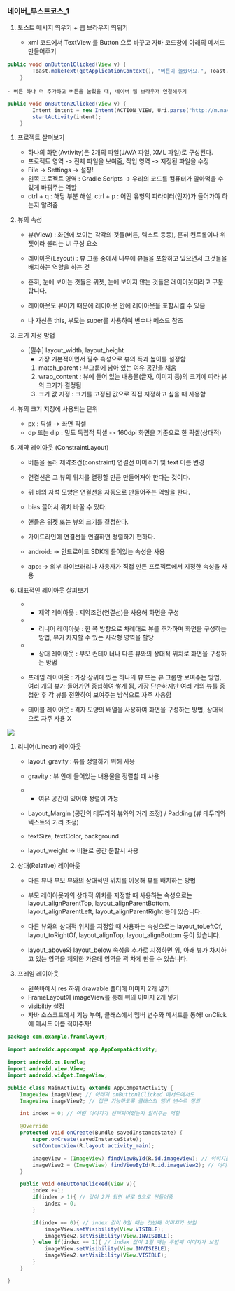 ### 네이버_부스트코스_1

1. 토스트 메시지 띄우기 + 웹 브라우저 띄위기

	- xml 코드에서 TextView 를 Button 으로 바꾸고 자바 코드창에 아래의 메서드 만들어주기

```Java
public void onButton1Clicked(View v) {
        Toast.makeText(getApplicationContext(), "버튼이 눌렸어요.", Toast.LENGTH_LONG).show();
    }
```

	- 버튼 하나 더 추가하고 버튼을 눌렀을 때, 네이버 웹 브라우저 연결해주기

```Java
public void onButton2Clicked(View v) {
        Intent intent = new Intent(ACTION_VIEW, Uri.parse("http://m.naver.com"));
        startActivity(intent);
    }
```  

1. 프로젝트 살펴보기

	- 하나의 화면(Avtivity)은 2개의 파일(JAVA 파일, XML 파일)로 구성된다.
	- 프로젝트 영역 -> 전체 파일을 보여줌, 작업 영역 -> 지정된 파일을 수정
	- File -> Settings -> 설정!
	- 왼쪽 프로젝트 영역 : Gradle Scripts -> 우리의 코드를 컴퓨터가 알아먹을 수 있게 바꿔주는 역할 
	- ctrl + q : 해당 부분 해설, ctrl + p : 어떤 유형의 파라미터(인자)가 들어가야 하는지 알려줌

1. 뷰의 속성

	- 뷰(View) : 화면에 보이는 각각의 것들(버튼, 텍스트 등등), 흔히 컨트롤이나 위젯이라 불리는 UI 구성 요소
	- 레이아웃(Layout) : 뷰 그룹 중에서 내부에 뷰들을 포함하고 있으면서 그것들을 배치하는 역할을 하는 것

	- 흔히, 눈에 보이는 것들은 위젯, 눈에 보이지 않는 것들은 레이아웃이라고 구분합니다.

	- 레이아웃도 뷰이기 때문에 레이아웃 안에 레이아웃을 포함시킬 수 있음

	- 나 자신은 this, 부모는 super를 사용하여 변수나 메소드 참조

1. 크기 지정 방법

	- [필수] layout_width, layout_height
		- 가장 기본적이면서 필수 속성으로 뷰의 폭과 높이를 설정함
		1. match_parent : 뷰그룹에 남아 있는 여유 공간을 채움
		1. wrap_content : 뷰에 들어 있는 내용물(글자, 이미지 등)의 크기에 따라 뷰의 크기가 결정됨
		1. 크기 값 지정 : 크기를 고정된 값으로 직접 지정하고 싶을 때 사용함

1. 뷰의 크기 지정에 사용되는 단위

	- px : 픽셀 -> 화면 픽셀
	- dp 또는 dip : 밀도 독립적 픽셀 -> 160dpi 화면을 기준으로 한 픽셀(상대적)

1. 제약 레이아웃 (ConstraintLayout)

	- 버튼을 눌러 제약조건(constraint) 연결선 이어주기 및 text 이름 변경
	- 연결선은 그 뷰의 위치를 결정할 만큼 만들어져야 한다는 것이다.
	- 위 바의 자석 모양은 연결선을 자동으로 만들어주는 역할을 한다.
	- bias 끌어서 위치 바꿀 수 있다.
	
	- 핸들은 위젯 또는 뷰의 크기를 결정한다. 
	- 가이드라인에 연결선을 연결하면 정렬하기 편하다.

	- android: -> 안드로이드 SDK에 들어있는 속성을 사용
	- app: -> 외부 라이브러리나 사용자가 직접 만든 프로젝트에서 지정한 속성을 사용

1. 대표적인 레이아웃 살펴보기

	- * 제약 레이아웃 : 제약조건(연결선)을 사용해 화면을 구성 
	- * 리니어 레이아웃 : 한 쪽 방향으로 차례대로 뷰를 추가하며 화면을 구성하는 방법, 뷰가 차지할 수 있는 사각형 영역을 할당 
	- * 상대 레이아웃 : 부모 컨테이너나 다른 뷰와의 상대적 위치로 화면을 구성하는 방법
	
	- 프레임 레이아웃 : 가장 상위에 있는 하나의 뷰 또는 뷰 그룹만 보여주는 방법, 여러 개의 뷰가 들어가면 중첩하여 쌓게 됨, 가장 단순하지만 여러 개의 뷰를 중첩한 후 각 뷰를 전환하여 보여주는 방식으로 자주 사용함 
	- 테이블 레이아웃 : 격자 모양의 배열을 사용하여 화면을 구성하는 방법, 상대적으로 자주 사용 X


<img src="https://github.com/OneLine-IF/TestLab/issues/2#issuecomment-661806169">


1. 리니어(Linear) 레이아웃
	
	- layout_gravity : 뷰를 정렬하기 위해 사용
	- gravity : 뷰 안에 들어있는 내용물을 정렬할 때 사용
	- * 여유 공간이 있어야 정렬이 가능

	- Layout_Margin (공간의 테두리와 뷰와의 거리 조정) / Padding (뷰 테두리와 텍스트의 거리 조정)

	- textSize, textColor, background

	- layout_weight -> 비율로 공간 분할시 사용

1. 상대(Relative) 레이아웃

	- 다른 뷰나 부모 뷰와의 상대적인 위치를 이용해 뷰를 배치하는 방법
	
	- 부모 레이아웃과의 상대적 위치를 지정할 때 사용하는 속성으로는 layout_alignParentTop, layout_alignParentBottom, layout_alignParentLeft, layout_alignParentRight 등이 있습니다.
	
	- 다른 뷰와의 상대적 위치를 지정할 때 사용하는 속성으로는 layout_toLeftOf, layout_toRightOf, layout_alignTop, layout_alignBottom 등이 있습니다.

	- layout_above와 layout_below 속성을 추가로 지정하면 위, 아래 뷰가 차지하고 있는 영역을 제외한 가운데 영역을 꽉 차게 만들 수 있습니다.


1. 프레임 레이아웃

	- 왼쪽바에서 res 하위 drawable 폴더에 이미지 2개 넣기
	- FrameLayout에 imageView를 통해 위의 이미지 2개 넣기
	- visibiltiy 설정
	- 자바 소스코드에서 기능 부여, 클래스에서 멤버 변수와 메서드를 통해! onClick에 메서드 이름 적어주자!

```Java
package com.example.framelayout;

import androidx.appcompat.app.AppCompatActivity;

import android.os.Bundle;
import android.view.View;
import android.widget.ImageView;

public class MainActivity extends AppCompatActivity {
    ImageView imageView; // 아래의 onButton1Clicked 메서드에서도
    ImageView imageView2; // 접근 가능하도록 클래스의 멤버 변수로 정의

    int index = 0; // 어떤 이미지가 선택되어있는지 알려주는 역할

    @Override
    protected void onCreate(Bundle savedInstanceState) {
        super.onCreate(savedInstanceState);
        setContentView(R.layout.activity_main);

        imageView = (ImageView) findViewById(R.id.imageView); // 이미지를 찾아서 변수에 대입
        imageView2 = (ImageView) findViewById(R.id.imageView2); // 이미지를 찾아서 변수에 대압
    }

    public void onButton1Clicked(View v){
        index +=1;
        if(index > 1){ // 값이 2가 되면 바로 0으로 만들어줌
            index = 0;
        }

        if(index == 0){ // index 값이 0일 때는 첫번째 이미지가 보임 
            imageView.setVisibility(View.VISIBLE);
            imageView2.setVisibility(View.INVISIBLE);
        } else if(index == 1){ // index 값이 1일 때는 두번째 이미지가 보임
            imageView.setVisibility(View.INVISIBLE);
            imageView2.setVisibility(View.VISIBLE);
        }
    }

}
```